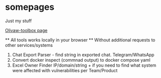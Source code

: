 # somepages
Just my stuff

[Olivaw-toolbox page](https://olivaw448.github.io/olivaw-toolbox/)

** All tools works locally in your browser **
Without additional requests to other services/systems

1. Chat Export Parser - find string in exported chat. Telegram/WhatsApp
2. Convert docker inspect (commnad output) to docker compose yaml
3. Excel Owner Finder IP/domain/string + if you need to find what system were affected with vulnerabilities per Team/Product